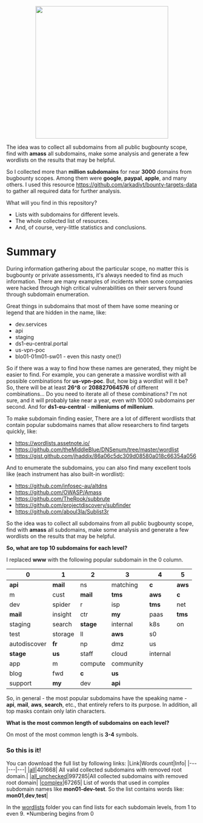 <p align="center">
  <img src="https://github.com/zzzteph/substats/blob/main/logo.jpg?raw=true"  height="350">
</p>


The idea was to collect all subdomains from all public bugbounty scope, find with **amass** all subdomains, make some analysis and generate a few wordlists on the results that may be helpful.

So I collected more than **million subdomains** for near **3000** domains from bugbounty scopes. Among them were **google**, **paypal**, **apple**, and many others. 
I used this resource https://github.com/arkadiyt/bounty-targets-data to gather all required data for further analysis.

What will you find in this repository?

- Lists with subdomains for different levels.
- The whole collected list of resources.
- And, of course, very-little statistics and conclusions.

# Summary 

During information gathering about the particular scope, no matter this is bugbounty or private assessments, it's always needed to find as much information. There are many examples of incidents when some companies were hacked through high critical vulnerabilities on their servers found through subdomain enumeration.

Great things in subdomains that most of them have some meaning or legend that are hidden in the name, like:
- dev.services
- api
- staging
- ds1-eu-central.portal
- us-vpn-poc
- blo01-01m01-sw01 - even this nasty one(!)

So if there was a way to find how these names are generated, they might be easier to find. 
For example, you can generate a massive wordlist with all possible combinations for **us-vpn-poc**. But, how big a wordlist will it be? So, there will be at least **26^8** or **208827064576** of different combinations... Do you need to iterate all of these combinations? I'm not sure, and it will probably take near a year, even with 10000 subdomains per second.
And for **ds1-eu-central** - **milleniums of millenium**. 

To make subdomain finding easier, There are a lot of different wordlists that contain popular subdomains names that allow researchers to find targets quickly, like:
- https://wordlists.assetnote.io/
- https://github.com/theMiddleBlue/DNSenum/tree/master/wordlist
- https://gist.github.com/jhaddix/86a06c5dc309d08580a018c66354a056

And to enumerate the subdomains, you can also find many excellent tools like (each instrument has also built-in wordlist):
- https://github.com/infosec-au/altdns
- https://github.com/OWASP/Amass
- https://github.com/TheRook/subbrute
- https://github.com/projectdiscovery/subfinder
- https://github.com/aboul3la/Sublist3r

So the idea was to collect all subdomains from all public bugbounty scope, find with **amass** all subdomains, make some analysis and generate a few wordlists on the results that may be helpful.


**So, what are top 10 subdomains for each level?**

I replaced **www** with the following popular subdomain in the 0 column.  

|0|1|2|3|4|5|
|---|---|---|---|---|---|
|**api**|**mail**|ns|matching|**c**|**aws**| 
|m|cust|**mail**|**tms**|**aws**|**c**|
|dev|spider|r|isp|**tms**|net|
|**mail**|insight|ctr|**my**|paas|**tms**|
|staging|search|**stage**|internal|k8s|on|
|test|storage|ll|**aws**|s0|   |
|autodiscover|**fr**|np|dmz|us|   |
|**stage**|**us**|staff|cloud|internal|   |
|app|m| compute|community|   |   |
|blog|fwd|**c**|**us**|   |   |
|support|**my**|dev|**api**|   |   |

So, in general - the most popular subdomains have the speaking name - **api**, **mail**, **aws**, **search**, etc., that entirely refers to its purpose. In addition, all top masks contain only latin characters.

**What is the most common length of subdomains on each level?**

On most of the most common length is **3-4** symbols.


### So this is it!

You can download the full list by following links:
|Link|Words count|Info|
|---|---|---|
|[all](https://github.com/zzzteph/substats/blob/main/wordlists/all)|401668| All valid collected subdomains with removed root domain.|
|[all_unchecked](https://github.com/zzzteph/substats/blob/main/wordlists/all_unchecked)|997285|All collected subdomains with removed root domain|
|[complex](https://github.com/zzzteph/substats/blob/main/wordlists/complex)|67265| List of words that used in complex subdomain names like **mon01-dev-test**. So the list contains words like: **mon01**,**dev**,**test**|


In the [wordlists](https://github.com/zzzteph/substats/blob/main/wordlists) folder you can find lists for each subdomain levels, from 1 to even 9. 
*Numbering begins from 0



